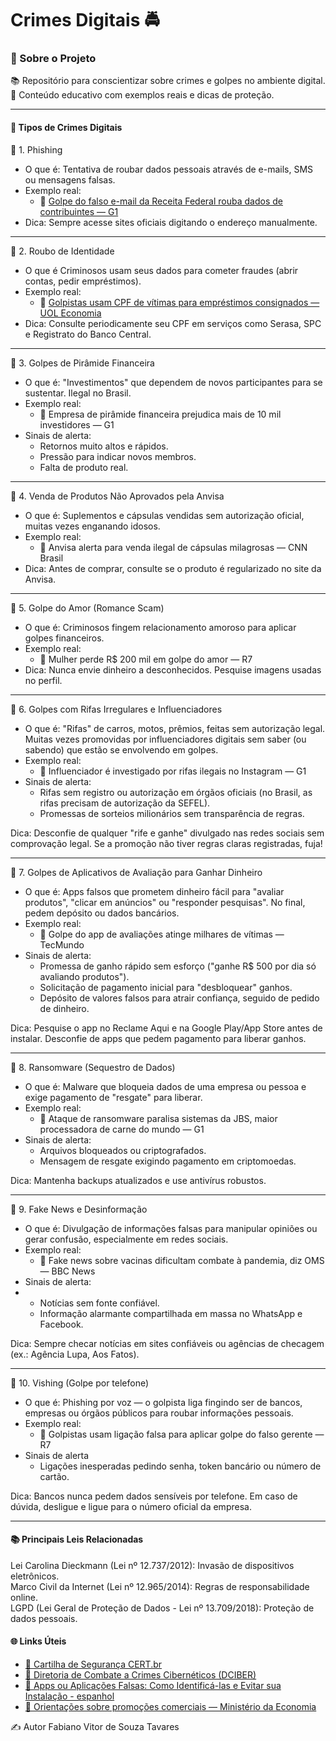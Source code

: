 <h1>Crimes Digitais 🚔</h1>
<h3>🚀 Sobre o Projeto</h3>
📚 Repositório para conscientizar sobre crimes e golpes no ambiente digital.<br>
🔎 Conteúdo educativo com exemplos reais e dicas de proteção.<br>
<hr>
<h4>📌 Tipos de Crimes Digitais</h4>

📂 1. Phishing
- O que é: Tentativa de roubar dados pessoais através de e-mails, SMS ou mensagens falsas.
- Exemplo real:
  - 📰 [Golpe do falso e-mail da Receita Federal rouba dados de contribuintes — G1](https://g1.globo.com/economia/tecnologia/noticia/2022/03/28/golpe-do-falso-e-mail-da-receita-federal-rouba-dados.ghtml)
- Dica: Sempre acesse sites oficiais digitando o endereço manualmente.

<hr>
📂 2. Roubo de Identidade

- O que é Criminosos usam seus dados para cometer fraudes (abrir contas, pedir empréstimos).
- Exemplo real:
  - 📰 [Golpistas usam CPF de vítimas para empréstimos consignados — UOL Economia](https://economia.uol.com.br/noticias/redacao/2022/11/21/golpe-cadastro-cpf-emprestimo-consignado.htm)
- Dica: Consulte periodicamente seu CPF em serviços como Serasa, SPC e Registrato do Banco Central.

<hr>

📂 3. Golpes de Pirâmide Financeira
- O que é: "Investimentos" que dependem de novos participantes para se sustentar. Ilegal no Brasil.
- Exemplo real:
  - 📰 Empresa de pirâmide financeira prejudica mais de 10 mil investidores — G1
- Sinais de alerta:
  - Retornos muito altos e rápidos.
  - Pressão para indicar novos membros.
  - Falta de produto real.

<hr>

📂 4. Venda de Produtos Não Aprovados pela Anvisa
 - O que é: Suplementos e cápsulas vendidas sem autorização oficial, muitas vezes enganando idosos.
 - Exemplo real:
   - 📰 Anvisa alerta para venda ilegal de cápsulas milagrosas — CNN Brasil
 - Dica: Antes de comprar, consulte se o produto é regularizado no site da Anvisa.

<hr>

📂 5. Golpe do Amor (Romance Scam)
- O que é: Criminosos fingem relacionamento amoroso para aplicar golpes financeiros.
- Exemplo real:
  - 📰 Mulher perde R$ 200 mil em golpe do amor — R7
- Dica: Nunca envie dinheiro a desconhecidos. Pesquise imagens usadas no perfil.

<hr>

📂 6. Golpes com Rifas Irregulares e Influenciadores
 - O que é: "Rifas" de carros, motos, prêmios, feitas sem autorização legal. Muitas vezes promovidas por influenciadores digitais sem saber (ou sabendo) que estão se envolvendo em golpes.
 - Exemplo real:
   - 📰 Influenciador é investigado por rifas ilegais no Instagram — G1
- Sinais de alerta:
   - Rifas sem registro ou autorização em órgãos oficiais (no Brasil, as rifas precisam de autorização da SEFEL).
   - Promessas de sorteios milionários sem transparência de regras.

Dica:
Desconfie de qualquer "rife e ganhe" divulgado nas redes sociais sem comprovação legal.
Se a promoção não tiver regras claras registradas, fuja!

<hr>

📂 7. Golpes de Aplicativos de Avaliação para Ganhar Dinheiro
- O que é: Apps falsos que prometem dinheiro fácil para "avaliar produtos", "clicar em anúncios" ou "responder pesquisas". No final, pedem depósito ou dados bancários.
- Exemplo real:
  - 📰 Golpe do app de avaliações atinge milhares de vítimas — TecMundo
- Sinais de alerta:
  - Promessa de ganho rápido sem esforço ("ganhe R$ 500 por dia só avaliando produtos").
  - Solicitação de pagamento inicial para "desbloquear" ganhos.
  - Depósito de valores falsos para atrair confiança, seguido de pedido de dinheiro.

Dica:
Pesquise o app no Reclame Aqui e na Google Play/App Store antes de instalar.
Desconfie de apps que pedem pagamento para liberar ganhos.

<hr>

📂 8. Ransomware (Sequestro de Dados)
- O que é: Malware que bloqueia dados de uma empresa ou pessoa e exige pagamento de "resgate" para liberar.
- Exemplo real:
  - 📰 Ataque de ransomware paralisa sistemas da JBS, maior processadora de carne do mundo — G1
- Sinais de alerta:
  - Arquivos bloqueados ou criptografados.
  - Mensagem de resgate exigindo pagamento em criptomoedas.

Dica:
Mantenha backups atualizados e use antivírus robustos.

<hr>

📂 9. Fake News e Desinformação
- O que é: Divulgação de informações falsas para manipular opiniões ou gerar confusão, especialmente em redes sociais.
- Exemplo real:
  - 📰 Fake news sobre vacinas dificultam combate à pandemia, diz OMS — BBC News
- Sinais de alerta:
- 
  - Notícias sem fonte confiável.
  - Informação alarmante compartilhada em massa no WhatsApp e Facebook.

Dica:
Sempre checar notícias em sites confiáveis ou agências de checagem (ex.: Agência Lupa, Aos Fatos).

<hr>

📂 10. Vishing (Golpe por telefone)
- O que é: Phishing por voz — o golpista liga fingindo ser de bancos, empresas ou órgãos públicos para roubar informações pessoais.
- Exemplo real:
  - 📰 Golpistas usam ligação falsa para aplicar golpe do falso gerente — R7
- Sinais de alerta
  - Ligações inesperadas pedindo senha, token bancário ou número de cartão.

Dica:
Bancos nunca pedem dados sensíveis por telefone. Em caso de dúvida, desligue e ligue para o número oficial da empresa.

<hr>

<h4>📚 Principais Leis Relacionadas</h4>
Lei Carolina Dieckmann (Lei nº 12.737/2012): Invasão de dispositivos eletrônicos. <br>
Marco Civil da Internet (Lei nº 12.965/2014): Regras de responsabilidade online. <br>
LGPD (Lei Geral de Proteção de Dados - Lei nº 13.709/2018): Proteção de dados pessoais. <br>

<h4> 🌐 Links Úteis </h4>

- [🔗 Cartilha de Segurança CERT.br](https://cartilha.cert.br/) <br>
- [🔗 Diretoria de Combate a Crimes Cibernéticos (DCIBER)](https://www.gov.br/pf/pt-br/acesso-a-informacao/estatisticas/diretoria-de-combate-a-crimes-ciberneticos-dciber) <br>
- [🔗 Apps ou Aplicações Falsas: Como Identificá-las e Evitar sua Instalação - espanhol](https://www.redseguridad.com/actualidad/cibercrimen/apps-o-aplicaciones-falsas-como-identificarlas-y-evitar-su-descarga_20220124.html) <br>
- [🔗 Orientações sobre promoções comerciais — Ministério da Economia](https://scpc.seae.fazenda.gov.br/)

✍️ Autor
Fabiano Vitor de Souza Tavares





